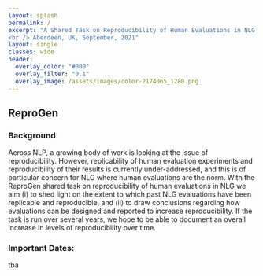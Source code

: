 ```yaml
---
layout: splash
permalink: /
excerpt: "A Shared Task on Reproducibility of Human Evaluations in NLG
<br /> Aberdeen, UK, September, 2021"
layout: single
classes: wide
header:
  overlay_color: "#000"
  overlay_filter: "0.1"
  overlay_image: /assets/images/color-2174065_1280.png
---
```


## ReproGen

### Background

Across NLP, a growing body of work is looking at the issue of reproducibility. However, replicability of human evaluation experiments and reproducibility of their results is currently under-addressed, and this is of particular concern for NLG where human evaluations are the norm. With the ReproGen shared task on reproducibility of human evaluations in NLG we aim (i) to shed light on the extent to which past NLG evaluations have been replicable and reproducible, and (ii) to draw conclusions regarding how evaluations can be designed and reported to increase reproducibility. If the task is run over several years, we hope to be able to document an overall increase in levels of reproducibility over time.

### Important Dates:

tba

